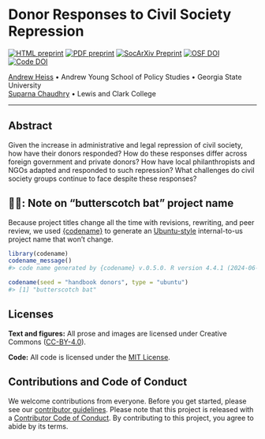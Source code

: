 

<!-- README.md is generated from README.qmd. Please edit that file -->

# Donor Responses to Civil Society Repression

<!-- badges: start -->

[![HTML
preprint](https://img.shields.io/badge/HTML%20preprint-FF851B.png)](https://stats.andrewheiss.com/butterscotch-bat/manuscript.html)
[![PDF
preprint](https://img.shields.io/badge/PDF%20preprint-3D9970.png)](https://stats.andrewheiss.com/butterscotch-bat/manuscript.pdf)
[![SocArXiv
Preprint](https://img.shields.io/badge/SocArXiv%20preprint-10.31235%2Fosf.io%2F9gmhp-blue)](https://doi.org/10.31235/osf.io/9gmhp)
[![OSF
DOI](https://img.shields.io/badge/OSF-10.17605%2FOSF.IO%2FR97Y3-blue)](https://doi.org/10.17605/OSF.IO/R97Y3)
[![Code
DOI](https://img.shields.io/badge/Code-10.5281%2Fzenodo.14038467-blue)](https://doi.org/10.5281/zenodo.14038467)
<!-- badges: end -->

[Andrew Heiss](https://www.andrewheiss.com/) • Andrew Young School of
Policy Studies • Georgia State University  
[Suparna Chaudhry](https://www.suparnachaudhry.com/) • Lewis and Clark
College

------------------------------------------------------------------------

## Abstract

Given the increase in administrative and legal repression of civil
society, how have their donors responded? How do these responses differ
across foreign government and private donors? How have local
philanthropists and NGOs adapted and responded to such repression? What
challenges do civil society groups continue to face despite these
responses?

## 🍬🦇: Note on “butterscotch bat” project name

Because project titles change all the time with revisions, rewriting,
and peer review, we used [{codename}](http://svmiller.com/codename/) to
generate an [Ubuntu-style](https://wiki.ubuntu.com/DevelopmentCodeNames)
internal-to-us project name that won’t change.

``` r
library(codename)
codename_message()
#> code name generated by {codename} v.0.5.0. R version 4.4.1 (2024-06-14).

codename(seed = "handbook donors", type = "ubuntu")
#> [1] "butterscotch bat"
```

## Licenses

**Text and figures:** All prose and images are licensed under Creative
Commons ([CC-BY-4.0](http://creativecommons.org/licenses/by/4.0/)).

**Code:** All code is licensed under the [MIT License](LICENSE.md).

## Contributions and Code of Conduct

We welcome contributions from everyone. Before you get started, please
see our [contributor guidelines](CONTRIBUTING.md). Please note that this
project is released with a [Contributor Code of
Conduct](https://contributor-covenant.org/version/2/0/CODE_OF_CONDUCT.html).
By contributing to this project, you agree to abide by its terms.
